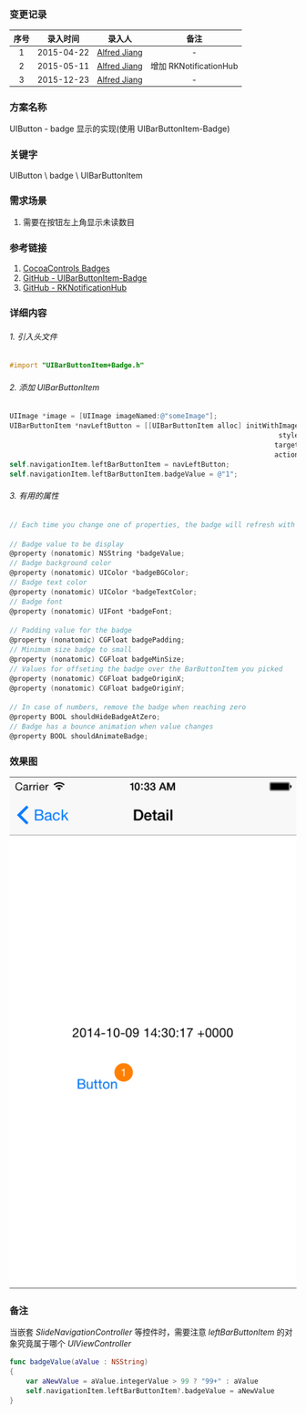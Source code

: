 ### 变更记录

| 序号 | 录入时间 | 录入人 | 备注 |
|:--------:|:--------:|:--------:|:--------:|
| 1 | 2015-04-22 | [Alfred Jiang](https://github.com/viktyz) | - |
| 2 | 2015-05-11 | [Alfred Jiang](https://github.com/viktyz) | 增加 RKNotificationHub|
| 3 | 2015-12-23 | [Alfred Jiang](https://github.com/viktyz) | - |

### 方案名称

UIButton - badge 显示的实现(使用 UIBarButtonItem-Badge)

### 关键字

UIButton \ badge \ UIBarButtonItem

### 需求场景

1. 需要在按钮左上角显示未读数目

### 参考链接

1. [CocoaControls Badges](https://www.cocoacontrols.com/search?utf8=%E2%9C%93&q=badge)
2. [GitHub - UIBarButtonItem-Badge](https://github.com/mikeMTOL/UIBarButtonItem-Badge)
3. [GitHub - RKNotificationHub](https://github.com/cwRichardKim/RKNotificationHub)

### 详细内容

###### 1. 引入头文件
```objective-c
#import "UIBarButtonItem+Badge.h"
```

###### 2. 添加 UIBarButtonItem
```objective-c
UIImage *image = [UIImage imageNamed:@"someImage"];
UIBarButtonItem *navLeftButton = [[UIBarButtonItem alloc] initWithImage:image
                                                                  style:UIBarButtonItemStylePlain
                                                                 target:self
                                                                 action:@selector(buttonPress:)];
self.navigationItem.leftBarButtonItem = navLeftButton;
self.navigationItem.leftBarButtonItem.badgeValue = @"1";
```

###### 3. 有用的属性
```objective-c
// Each time you change one of properties, the badge will refresh with your changes

// Badge value to be display
@property (nonatomic) NSString *badgeValue;
// Badge background color
@property (nonatomic) UIColor *badgeBGColor;
// Badge text color
@property (nonatomic) UIColor *badgeTextColor;
// Badge font
@property (nonatomic) UIFont *badgeFont;

// Padding value for the badge
@property (nonatomic) CGFloat badgePadding;
// Minimum size badge to small
@property (nonatomic) CGFloat badgeMinSize;
// Values for offseting the badge over the BarButtonItem you picked
@property (nonatomic) CGFloat badgeOriginX;
@property (nonatomic) CGFloat badgeOriginY;

// In case of numbers, remove the badge when reaching zero
@property BOOL shouldHideBadgeAtZero;
// Badge has a bounce animation when value changes
@property BOOL shouldAnimateBadge;
```

### 效果图
![screenshotbadge](Images/Image_00097_00001.png)

### 备注

当嵌套 *SlideNavigationController* 等控件时，需要注意 *leftBarButtonItem* 的对象究竟属于哪个 *UIViewController*
```swift
func badgeValue(aValue : NSString)
{
    var aNewValue = aValue.integerValue > 99 ? "99+" : aValue
    self.navigationItem.leftBarButtonItem?.badgeValue = aNewValue
}
```